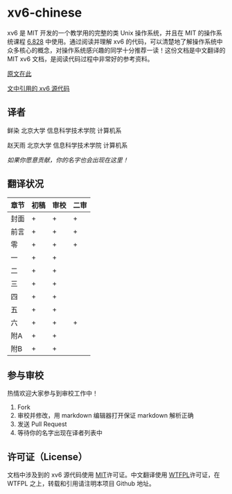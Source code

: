 xv6-chinese
===========

xv6 是 MIT 开发的一个教学用的完整的类 Unix 操作系统，并且在 MIT 的操作系统课程 [6.828](http://pdos.csail.mit.edu/6.828/2012/xv6.html) 中使用。通过阅读并理解 xv6 的代码，可以清楚地了解操作系统中众多核心的概念，对操作系统感兴趣的同学十分推荐一读！这份文档是中文翻译的 MIT xv6 文档，是阅读代码过程中非常好的参考资料。

[原文在此](http://pdos.csail.mit.edu/6.828/2012/xv6/book-rev7.pdf)

[文中引用的 xv6 源代码](http://pdos.csail.mit.edu/6.828/2012/xv6/xv6-rev7.pdf)

## 译者

鲜染 北京大学 信息科学技术学院 计算机系

赵天雨 北京大学 信息科学技术学院 计算机系

*如果你愿意贡献，你的名字也会出现在这里！*


## 翻译状况

|章节|初稿|审校|二审
|----|----|----|----|
|封面 |+ |+ |+ |
|前言 |+ |+ |+ |
|零 |+ |+ |+ |
|一 |+ |+ | |
|二 |+ |+ | |
|三 |+ |+ | |
|四 |+ |+ | |
|五 |+ |+ | |
|六 |+ |+ |+ |
|附A |+ |+ | |
|附B |+ |+ | |

## 参与审校

热情欢迎大家参与到审校工作中！

1. Fork
2. 审校并修改，用 markdown 编辑器打开保证 markdown 解析正确
3. 发送 Pull Request
4. 等待你的名字出现在译者列表中

## 许可证（License）

文档中涉及到的 xv6 源代码使用 [MIT](http://www.opensource.org/licenses/mit-license.php)许可证。中文翻译使用 [WTFPL](http://en.wikipedia.org/wiki/WTFPL)许可证，在 WTFPL 之上，转载和引用请注明本项目 Github 地址。